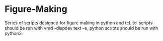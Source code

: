 # Figure-Making
Series of scripts designed for figure making in python and tcl. tcl scripts should be run with vmd -dispdev text -e, python scripts should be run with python3.
